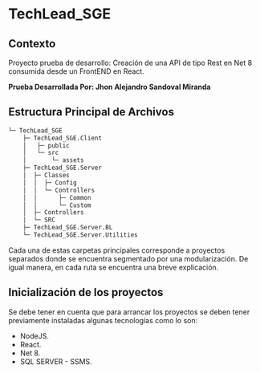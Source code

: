 # TechLead_SGE

## Contexto

Proyecto prueba de desarrollo: Creación de una API de tipo Rest en Net 8 consumida desde un FrontEND en React.

<b> Prueba Desarrollada Por: Jhon Alejandro Sandoval Miranda </b> 

## Estructura Principal de Archivos

```bash
└─ TechLead_SGE
    ├─ TechLead_SGE.Client
    │   ├─ public
    │   └─ src
    │       └─ assets
    ├─ TechLead_SGE.Server
    │  ├─ Classes
    │  │  ├─ Config
    │  │  └─ Controllers
    │  │      ├─ Common
    │  │      └─ Custom
    │  ├─ Controllers
    │  └─ SRC
    ├─ TechLead_SGE.Server.BL
    └─ TechLead_SGE.Server.Utilities
```

Cada una de estas carpetas principales corresponde a proyectos separados donde se encuentra segmentado por una modularización. De igual manera, en cada ruta se encuentra una breve explicación.

## Inicialización de los proyectos

Se debe tener en cuenta que para arrancar los proyectos se deben tener previamente instaladas algunas tecnologías como lo son:

- NodeJS.
- React.
- Net 8.
- SQL SERVER - SSMS.